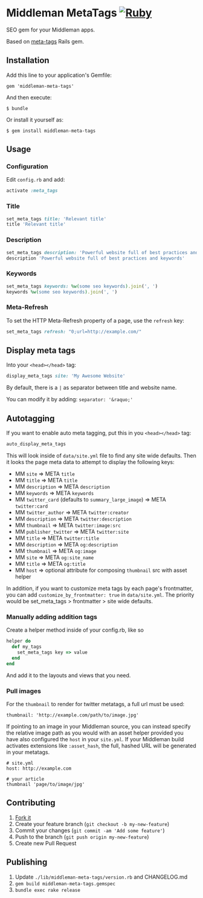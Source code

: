 # Middleman MetaTags [![Ruby](https://github.com/tiste/middleman-meta-tags/actions/workflows/ruby.yml/badge.svg)](https://github.com/tiste/middleman-meta-tags/actions/workflows/ruby.yml)

SEO gem for your Middleman apps.

Based on [meta-tags](https://github.com/kpumuk/meta-tags) Rails gem.

## Installation

Add this line to your application's Gemfile:

    gem 'middleman-meta-tags'

And then execute:

    $ bundle

Or install it yourself as:

    $ gem install middleman-meta-tags

## Usage

### Configuration

Edit `config.rb` and add:

```rb
activate :meta_tags
```

### Title

```rb
set_meta_tags title: 'Relevant title'
title 'Relevant title'
```

### Description

```rb
set_meta_tags description: 'Powerful website full of best practices and keywords'
description 'Powerful website full of best practices and keywords'
```

### Keywords

```rb
set_meta_tags keywords: %w(some seo keywords).join(', ')
keywords %w(some seo keywords).join(', ')
```

### Meta-Refresh

To set the HTTP Meta-Refresh property of a page, use the `refresh` key:

```rb
set_meta_tags refresh: "0;url=http://example.com/"
```

## Display meta tags

Into your `<head></head>` tag:

```rb
display_meta_tags site: 'My Awesome Website'
```

By default, there is a `|` as separator between title and website name.

You can modify it by adding: `separator: '&raquo;'`

## Autotagging

If you want to enable auto meta tagging, put this in you `<head></head>` tag:

```rb
auto_display_meta_tags
```

This will look inside of `data/site.yml` file to find any site wide defaults.
Then it looks the page meta data to attempt to display the following keys:

- MM `site` => META `title`
- MM `title` => META `title`
- MM `description` => META `description`
- MM `keywords` => META `keywords`
- MM `twitter_card` (defaults to `summary_large_image`) => META `twitter:card`
- MM `twitter_author` => META `twitter:creator`
- MM `description` => META `twitter:description`
- MM `thumbnail` => META `twitter:image:src`
- MM `publisher_twitter` => META `twitter:site`
- MM `title` => META `twitter:title`
- MM `description` => META `og:description`
- MM `thumbnail` => META `og:image`
- MM `site` => META `og:site_name`
- MM `title` => META `og:title`
- MM `host` => optional attribute for composing `thumbnail` src with asset helper

In addition, if you want to customize meta tags by each page's frontmatter, you
can add `customize_by_frontmatter: true` in `data/site.yml`. The priority would
be set_meta_tags > frontmatter > site wide defaults.

### Manually adding addition tags

Create a helper method inside of your config.rb, like so

```rb
helper do
  def my_tags
    set_meta_tags key => value
  end
end
```

And add it to the layouts and views that you need.

### Pull images

For the `thumbnail` to render for twitter metatags, a full url must be used:

```
thumbnail: 'http://example.com/path/to/image.jpg'
```

If pointing to an image in your Middleman source, you can instead specify the
relative image path as you would with an asset helper provided you have also
configured the `host` in your `site.yml`. If your Middleman build activates
extensions like `:asset_hash`, the full, hashed URL will be generated in your
metatags.

```
# site.yml
host: http://example.com

# your article
thumbnail 'page/to/image/jpg'
```

## Contributing

1. [Fork it](http://github.com/tiste/middleman-meta-tags/fork)
2. Create your feature branch (`git checkout -b my-new-feature`)
3. Commit your changes (`git commit -am 'Add some feature'`)
4. Push to the branch (`git push origin my-new-feature`)
5. Create new Pull Request

## Publishing

1. Update `./lib/middleman-meta-tags/version.rb` and CHANGELOG.md
2. `gem build middleman-meta-tags.gemspec`
3. `bundle exec rake release`
